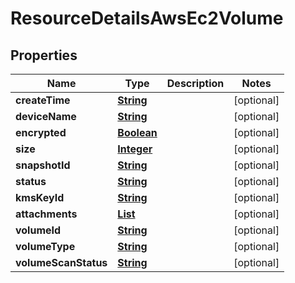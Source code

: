 

# ResourceDetailsAwsEc2Volume


## Properties

| Name | Type | Description | Notes |
|------------ | ------------- | ------------- | -------------|
|**createTime** | [**String**](String.md) |  |  [optional] |
|**deviceName** | [**String**](String.md) |  |  [optional] |
|**encrypted** | [**Boolean**](Boolean.md) |  |  [optional] |
|**size** | [**Integer**](Integer.md) |  |  [optional] |
|**snapshotId** | [**String**](String.md) |  |  [optional] |
|**status** | [**String**](String.md) |  |  [optional] |
|**kmsKeyId** | [**String**](String.md) |  |  [optional] |
|**attachments** | [**List**](List.md) |  |  [optional] |
|**volumeId** | [**String**](String.md) |  |  [optional] |
|**volumeType** | [**String**](String.md) |  |  [optional] |
|**volumeScanStatus** | [**String**](String.md) |  |  [optional] |



